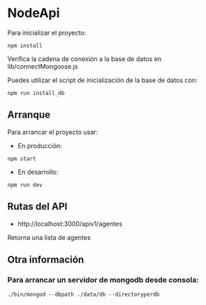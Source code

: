 # NodeApi

Para inicializar el proyecto:

```shell
npm install
```

Verifica la cadena de conexión a la base de datos en lib/connectMongoose.js

Puedes utilizar el script de inicialización de la base de datos con:

```shell
npm run install_db
```

## Arranque

Para arrancar el proyecto usar:

* En producción:

```shell
npm start
```

* En desarrollo:

```shell
npm run dev
```

## Rutas del API

* http://localhost:3000/apiv1/agentes

Retorna una lista de agentes

## Otra información

### Para arrancar un servidor de mongodb desde consola:

```shel
./bin/mongod --dbpath ./data/db --directoryperdb
```